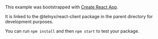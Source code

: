This example was bootstrapped with [Create React App](https://github.com/facebook/create-react-app).

It is linked to the @telnyx/react-client package in the parent directory for development purposes.

You can run `npm install` and then `npm start` to test your package.
